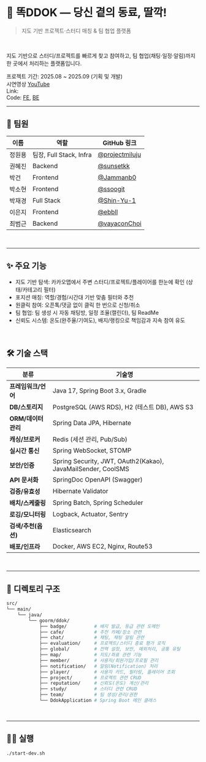 # 📖 똑DDOK — 당신 곁의 동료, 딸깍!

> 지도 기반 프로젝트·스터디 매칭 & 팀 협업 플랫폼

<br />

지도 기반으로 스터디/프로젝트를 빠르게 찾고 참여하고, 팀 협업(채팅·일정·알림)까지 한 곳에서 처리하는 플랫폼입니다.

프로젝트 기간: 2025.08 ~ 2025.09 (기획 및 개발)   
시연영상 [YouTube]()   
Link:   
Code: [FE](https://github.com/DeepDirect/ddok-fe), [BE](https://github.com/DeepDirect/ddok-be)

---

## 🫶 팀원
| 이름      | 역할                 | GitHub 링크                                     |
|----------|--------------------|------------------------------------------------|
| 정원용     | 팀장, Full Stack, Infra    | [@projectmiluju](https://github.com/jihun-dev) |
| 권혜진     | Backend            | [@sunsetkk](https://github.com/sunsetkk)       |
| 박건      | Frontend            | [@Jammanb0](https://github.com/Jammanb0)       |
| 박소현     | Frontend           | [@ssoogit](https://github.com/ssoogit)         |
| 박재경     | Full Stack  | [@Shin-Yu-1](https://github.com/Shin-Yu-1) |
| 이은지     | Frontend           | [@ebbll](https://github.com/ebbll)             |
| 최범근     | Backend            | [@vayaconChoi](https://github.com/vayaconChoi) |

<br />

---

## ✨ 주요 기능

- 지도 기반 탐색: 카카오맵에서 주변 스터디/프로젝트/플레이어를 한눈에 확인 (상태/카테고리 필터)
- 포지션 매칭: 역할/경험/시간대 기반 맞춤 필터와 추천
- 원클릭 참여: 오픈톡/댓글 없이 클릭 한 번으로 신청/취소
- 팀 협업: 팀 생성 시 자동 채팅방, 일정 조율(캘린더), 팀 ReadMe
- 신뢰도 시스템: 온도(완주율/기여도), 배지/랭킹으로 책임감과 지속 참여 유도

<br/>

## 🛠️ 기술 스택

| 분류                | 기술명                                                                                 |
|-------------------|--------------------------------------------------------------------------------------|
| **프레임워크/언어**    | Java 17, Spring Boot 3.x, Gradle                                                    |
| **DB/스토리지**       | PostgreSQL (AWS RDS), H2 (테스트 DB), AWS S3                                         |
| **ORM/데이터 관리**    | Spring Data JPA, Hibernate                                                          |
| **캐싱/브로커**       | Redis (세션 관리, Pub/Sub)                                                          |
| **실시간 통신**       | Spring WebSocket, STOMP                                                             |
| **보안/인증**        | Spring Security, JWT, OAuth2(Kakao), JavaMailSender, CoolSMS                         |
| **API 문서화**       | SpringDoc OpenAPI (Swagger)                                                         |
| **검증/유효성**       | Hibernate Validator                                                                |
| **배치/스케줄링**     | Spring Batch, Spring Scheduler                                                     |
| **로깅/모니터링**     | Logback, Actuator, Sentry                                                          |
| **검색/추천(옵션)**    | Elasticsearch                                                                      |
| **배포/인프라**       | Docker, AWS EC2, Nginx, Route53     

<br />

---

## 📁 디렉토리 구조

```bash
src/
└── main/
    └── java/
        └── goorm/ddok/
            ├── badge/          # 배지 발급, 등급 관련 도메인
            ├── cafe/           # 추천 카페/장소 관련
            ├── chat/           # 채팅, 채팅 알림 관련
            ├── evaluation/     # 프로젝트/스터디 종료 평가 로직
            ├── global/         # 전역 설정, 보안, 예외처리, 공통 유틸
            ├── map/            # 지도/좌표 관련 기능
            ├── member/         # 사용자/회원가입/프로필 관리
            ├── notification/   # 알림(Notification) 처리
            ├── player/         # 사용자 카드, 필터링, 플레이어 조회
            ├── project/        # 프로젝트 관련 CRUD
            ├── reputation/     # 신뢰도(온도) 계산/관리
            ├── study/          # 스터디 관련 CRUD
            ├── team/           # 팀 생성/관리/권한
            └── DdokApplication # Spring Boot 메인 클래스
```

<br />

---

## 🏃‍➡️ 실행
```bash
./start-dev.sh
```